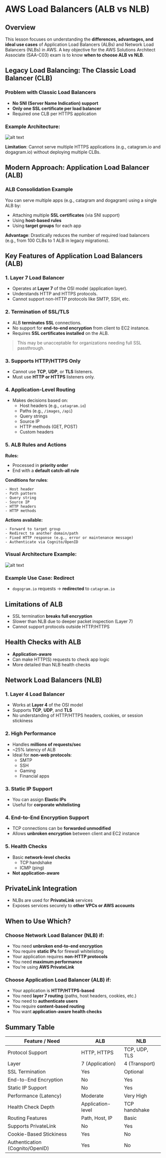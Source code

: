# AWS Load Balancers (ALB vs NLB)

## Overview

This lesson focuses on understanding the **differences, advantages, and ideal use cases** of Application Load Balancers (ALBs) and Network Load Balancers (NLBs) in AWS. A key objective for the AWS Solutions Architect Associate (SAA-C03) exam is to know **when to choose ALB vs NLB**.

## Legacy Load Balancing: The Classic Load Balancer (CLB)

### Problem with Classic Load Balancers

- **No SNI (Server Name Indication) support**
- **Only one SSL certificate per load balancer**
- Required one CLB per HTTPS application

### Example Architecture:

![alt text](image-5.png)

**Limitation**: Cannot serve multiple HTTPS applications (e.g., catagram.io and dogagram.io) without deploying multiple CLBs.

## Modern Approach: Application Load Balancer (ALB)

### ALB Consolidation Example

You can serve multiple apps (e.g., catagram and dogagram) using a single ALB by:

- Attaching multiple **SSL certificates** (via SNI support)
- Using **host-based rules**
- Using **target groups** for each app

**Advantage**: Drastically reduces the number of required load balancers (e.g., from 100 CLBs to 1 ALB in legacy migrations).

## Key Features of Application Load Balancers (ALB)

### 1. **Layer 7 Load Balancer**

- Operates at **Layer 7** of the OSI model (application layer).
- Understands HTTP and HTTPS protocols.
- Cannot support non-HTTP protocols like SMTP, SSH, etc.

### 2. **Termination of SSL/TLS**

- ALB **terminates SSL** connections.
- No support for **end-to-end encryption** from client to EC2 instance.
- Requires **SSL certificates installed** on the ALB.

> This may be unacceptable for organizations needing full SSL passthrough.

### 3. **Supports HTTP/HTTPS Only**

- Cannot use **TCP**, **UDP**, or **TLS** listeners.
- Must use **HTTP or HTTPS** listeners only.

### 4. **Application-Level Routing**

- Makes decisions based on:
  - Host headers (e.g., `catagram.io`)
  - Paths (e.g., `/images`, `/api`)
  - Query strings
  - Source IP
  - HTTP methods (GET, POST)
  - Custom headers

### 5. **ALB Rules and Actions**

**Rules:**

- Processed in **priority order**
- End with a **default catch-all rule**

**Conditions for rules**:

```text
- Host header
- Path pattern
- Query string
- Source IP
- HTTP headers
- HTTP methods
```

**Actions available:**

```text
- Forward to target group
- Redirect to another domain/path
- Fixed HTTP response (e.g., error or maintenance message)
- Authenticate via Cognito/OpenID
```

### Visual Architecture Example:

![alt text](image-6.png)

### Example Use Case: Redirect

- `dogogram.io` requests → **redirected** to `catagram.io`

## Limitations of ALB

- SSL termination **breaks full encryption**
- Slower than NLB due to deeper packet inspection (Layer 7)
- Cannot support protocols outside HTTP/HTTPS

## Health Checks with ALB

- **Application-aware**
- Can make HTTP(S) requests to check app logic
- More detailed than NLB health checks

## Network Load Balancers (NLB)

### 1. **Layer 4 Load Balancer**

- Works at **Layer 4** of the OSI model
- Supports **TCP**, **UDP**, and **TLS**
- No understanding of HTTP/HTTPS headers, cookies, or session stickiness

### 2. **High Performance**

- Handles **millions of requests/sec**
- ~25% latency of ALB
- Ideal for **non-web protocols**:
  - SMTP
  - SSH
  - Gaming
  - Financial apps

### 3. **Static IP Support**

- You can assign **Elastic IPs**
- Useful for **corporate whitelisting**

### 4. **End-to-End Encryption Support**

- TCP connections can be **forwarded unmodified**
- Allows **unbroken encryption** between client and EC2 instance

### 5. **Health Checks**

- Basic **network-level checks**
  - TCP handshake
  - ICMP (ping)
- **Not application-aware**

## PrivateLink Integration

- NLBs are used for **PrivateLink** services
- Exposes services securely to **other VPCs or AWS accounts**

## When to Use Which?

### Choose **Network Load Balancer (NLB)** if:

- You need **unbroken end-to-end encryption**
- You require **static IPs** for firewall whitelisting
- Your application requires **non-HTTP protocols**
- You need **maximum performance**
- You're using **AWS PrivateLink**

### Choose **Application Load Balancer (ALB)** if:

- Your application is **HTTP/HTTPS-based**
- You need **layer 7 routing** (paths, host headers, cookies, etc.)
- You need to **authenticate users**
- You require **content-based routing**
- You want **application-aware health checks**

## Summary Table

| Feature / Need                  | ALB               | NLB           |
| ------------------------------- | ----------------- | ------------- |
| Protocol Support                | HTTP, HTTPS       | TCP, UDP, TLS |
| Layer                           | 7 (Application)   | 4 (Transport) |
| SSL Termination                 | Yes               | Optional      |
| End-to-End Encryption           | No                | Yes           |
| Static IP Support               | No                | Yes           |
| Performance (Latency)           | Moderate          | Very High     |
| Health Check Depth              | Application-level | TCP handshake |
| Routing Features                | Path, Host, IP    | Basic         |
| Supports PrivateLink            | No                | Yes           |
| Cookie-Based Stickiness         | Yes               | No            |
| Authentication (Cognito/OpenID) | Yes               | No            |
